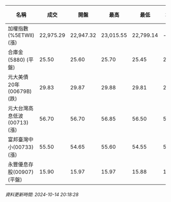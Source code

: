 | 名稱 | 成交 | 開盤 | 最高 | 最低 | 均價 | 成交金額(億) | 昨收 | 漲跌幅 | 漲跌 | 總量 | 昨量 | 振幅 |
| -------- | -------- | -------- | -------- |-------- | -------- | -------- |-------- |-------- |-------- | -------- | -------- |-------- |
|加權指數(%5ETWII) (漲)|22,975.29|22,947.32|23,015.55|22,799.14|-|3,149.48|22,901.64|0.32%|73.65|6,947,114|0|0.94%|
|合庫金(5880) (平盤)|25.50|25.60|25.70|25.45|25.52|1.16|25.50|0.00%|0.00|4,535|6,322|0.98%|
|元大美債20年(00679B) (跌)|29.83|29.87|29.88|29.81|29.84|28.62|30.04|0.70%|0.21|95,898|92,808|0.23%|
|元大台灣高息低波(00713) (漲)|56.70|56.70|56.85|56.50|56.67|7.16|56.60|0.18%|0.10|12,640|10,804|0.62%|
|富邦臺灣中小(00733) (漲)|55.50|54.65|55.60|54.55|55.19|0.718|54.85|1.19%|0.65|1,301|1,316|1.91%|
|永豐優息存股(00907) (平盤)|15.90|15.97|15.97|15.88|15.90|0.742|15.90|0.00%|0.00|4,667|4,809|0.57%|
###### 資料更新時間: 2024-10-14 20:18:28